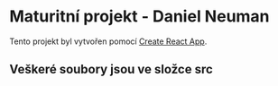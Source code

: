 # Maturitní projekt - Daniel Neuman

Tento projekt byl vytvořen pomocí [Create React App](https://github.com/facebook/create-react-app).

## Veškeré soubory jsou ve složce src
